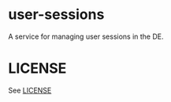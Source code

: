# user-sessions

A service for managing user sessions in the DE.

# LICENSE 

See [LICENSE](LICENSE)

